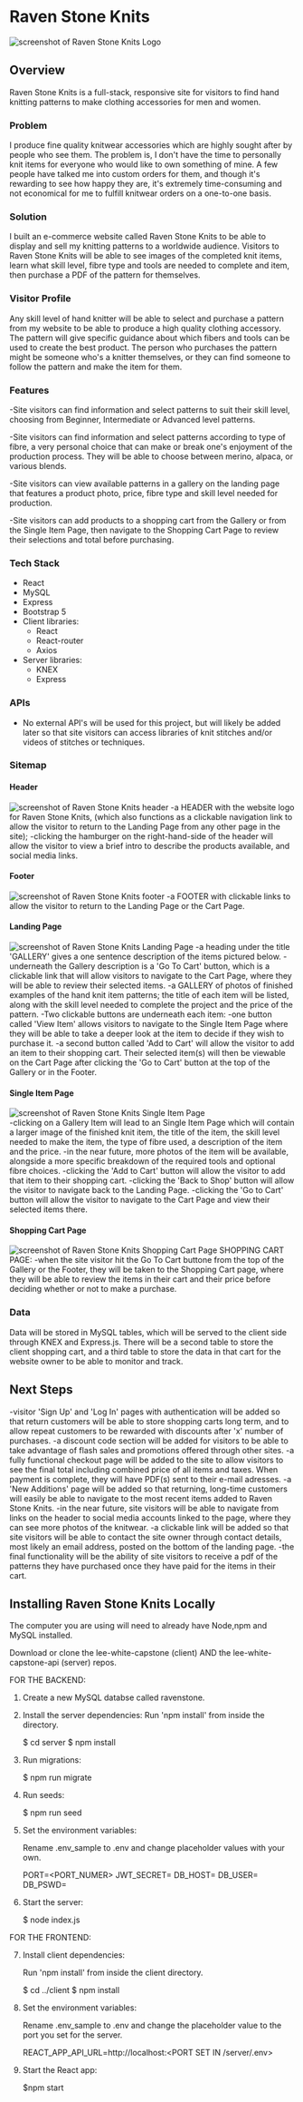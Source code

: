 # Raven Stone Knits

![screenshot of Raven Stone Knits Logo](./public/assets/images/images/raven-stone-logo.png)

## Overview

Raven Stone Knits is a full-stack, responsive site for visitors to find hand knitting patterns to make clothing accessories for men and women.

### Problem

I produce fine quality knitwear accessories which are highly sought after by people who see them. The problem is, I don't have the time to personally knit items for everyone who would like to own something of mine. A few people have talked me into custom orders for them, and though it's rewarding to see how happy they are, it's extremely time-consuming and not economical for me to fulfill knitwear orders on a one-to-one basis.

### Solution

I built an e-commerce website called Raven Stone Knits to be able to display and sell my knitting patterns to a worldwide audience. Visitors to Raven Stone Knits will be able to see images of the completed knit items, learn what skill level, fibre type and tools are needed to complete and item, then purchase a PDF of the pattern for themselves.

### Visitor Profile

Any skill level of hand knitter will be able to select and purchase a pattern from my website to be able to produce a high quality clothing accessory. The pattern will give specific guidance about which fibers and tools can be used to create the best product. The person who purchases the pattern might be someone who's a knitter themselves, or they can find someone to follow the pattern and make the item for them.

### Features

-Site visitors can find information and select patterns to suit their skill level, choosing from Beginner, Intermediate or Advanced level patterns.

-Site visitors can find information and select patterns according to type of fibre, a very personal choice that can make or break one's enjoyment of the production process. They will be able to choose between merino, alpaca, or various blends.

-Site visitors can view available patterns in a gallery on the landing page that features a product photo, price, fibre type and skill level needed for production.

-Site visitors can add products to a shopping cart from the Gallery or from the Single Item Page, then navigate to the Shopping Cart Page to review their selections and total before purchasing.

### Tech Stack

- React
- MySQL
- Express
- Bootstrap 5
- Client libraries:
  - React
  - React-router
  - Axios
- Server libraries:
  - KNEX
  - Express

### APIs

- No external API's will be used for this project, but will likely be added later so that site visitors can access libraries of knit stitches and/or videos of stitches or techniques.

### Sitemap

#### Header

![screenshot of Raven Stone Knits header](./public/assets/images/images/header.png)
-a HEADER with the website logo for Raven Stone Knits, (which also functions as a clickable navigation link to allow the visitor to return to the Landing Page from any other page in the site);
-clicking the hamburger on the right-hand-side of the header will allow the visitor to view a brief intro to describe the products available, and social media links.

#### Footer

![screenshot of Raven Stone Knits footer](./public/assets/images/images/footer.png)
-a FOOTER with clickable links to allow the visitor to return to the Landing Page or the Cart Page.

#### Landing Page

![screenshot of Raven Stone Knits Landing Page](./public/assets/images/images/landing-page.png)
-a heading under the title 'GALLERY' gives a one sentence description of the items pictured below.
-underneath the Gallery description is a 'Go To Cart' button, which is a clickable link that will allow visitors to navigate to the Cart Page, where they will be able to review their selected items.
-a GALLERY of photos of finished examples of the hand knit item patterns; the title of each item will be listed, along with the skill level needed to complete the project and the price of the pattern.
-Two clickable buttons are underneath each item:
-one button called 'View Item' allows visitors to navigate to the Single Item Page where they will be able to take a deeper look at the item to decide if they wish to purchase it.
-a second button called 'Add to Cart' will allow the visitor to add an item to their shopping cart. Their selected item(s) will then be viewable on the Cart Page after clicking the 'Go to Cart' button at the top of the Gallery or in the Footer.

#### Single Item Page

![screenshot of Raven Stone Knits Single Item Page](./public/assets/images/images/single-item.png)  
 -clicking on a Gallery Item will lead to an Single Item Page which will contain a larger image of the finished knit item, the title of the item, the skill level needed to make the item, the type of fibre used, a description of the item and the price.
-in the near future, more photos of the item will be available, alongside a more specific breakdown of the required tools and optional fibre choices.
-clicking the 'Add to Cart' button will allow the visitor to add that item to their shopping cart.
-clicking the 'Back to Shop' button will allow the visitor to navigate back to the Landing Page.
-clicking the 'Go to Cart' button will allow the visitor to navigate to the Cart Page and view their selected items there.

#### Shopping Cart Page

![screenshot of Raven Stone Knits Shopping Cart Page](./public/assets/images/images/cart.png)
SHOPPING CART PAGE:
-when the site visitor hit the Go To Cart buttone from the top of the Gallery or the Footer, they will be taken to the Shopping Cart page, where they will be able to review the items in their cart and their price before deciding whether or not to make a purchase.

### Data

Data will be stored in MySQL tables, which will be served to the client side through KNEX and Express.js. There will be a second table to store the client shopping cart, and a third table to store the data in that cart for the website owner to be able to monitor and track.

## Next Steps

-visitor 'Sign Up' and 'Log In' pages with authentication will be added so that return customers will be able to store shopping carts long term, and to allow repeat customers to be rewarded with discounts after 'x' number of purchases.
-a discount code section will be added for visitors to be able to take advantage of flash sales and promotions offered through other sites.
-a fully functional checkout page will be added to the site to allow visitors to see the final total including combined price of all items and taxes. When payment is complete, they will have PDF(s) sent to their e-mail adresses.
-a 'New Additions' page will be added so that returning, long-time customers will easily be able to navigate to the most recent items added to Raven Stone Knits.
-in the near future, site visitors will be able to navigate from links on the header to social media accounts linked to the page, where they can see more photos of the knitwear.
-a clickable link will be added so that site visitors will be able to contact the site owner through contact details, most likely an email address, posted on the bottom of the landing page.
-the final functionality will be the ability of site visitors to receive a pdf of the patterns they have purchased once they have paid for the items in their cart.

## Installing Raven Stone Knits Locally

The computer you are using will need to already have Node,npm and MySQL installed.

Download or clone the lee-white-capstone (client) AND the lee-white-capstone-api (server) repos.

FOR THE BACKEND:

1. Create a new MySQL databse called ravenstone.

2. Install the server dependencies:
   Run 'npm install' from inside the directory.

   $ cd server
   $ npm install

3. Run migrations:

   $ npm run migrate

4. Run seeds:

   $ npm run seed

5. Set the environment variables:

   Rename .env_sample to .env and change placeholder values with your own.

   PORT=<PORT_NUMER>
   JWT_SECRET=<SECRET KEY>
   DB_HOST=<HOST ADDRESS>
   DB_USER=<YOUR DB USERNAME>
   DB_PSWD=<YOUR DB PASSWORD>

6. Start the server:

   $ node index.js

FOR THE FRONTEND:

7. Install client dependencies:

   Run 'npm install' from inside the client directory.

   $ cd ../client
   $ npm install

8. Set the environment variables:

   Rename .env_sample to .env and change the placeholder value to the port you set for the server.

   REACT_APP_API_URL=http://localhost:<PORT SET IN /server/.env>

9. Start the React app:

   $npm start
